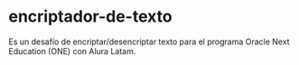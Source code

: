 # encriptador-de-texto
Es un desafío de encriptar/desencriptar texto para el programa Oracle Next Education (ONE) con Alura Latam.
